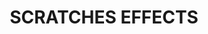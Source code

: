 ---
title: "SCRATCHES EFFECTS"
price: 0 
desc: "Bez opisa"
img_path: "/assets/img/A.MIG-2010.jpg"
brand: AMMO
available: true
special_offer: false
new: false
soon: false
cat: "Weathering"
subcat: "wet-dodaci"
subsubcat: "wet-pigmenti"
---